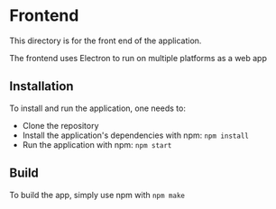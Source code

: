 # Frontend

This directory is for the front end of the application.

The frontend uses Electron to run on multiple platforms as a web app

## Installation

To install and run the application, one needs to:

- Clone the repository
- Install the application's dependencies with npm: `npm install`
- Run the application with npm: `npm start`

## Build

To build the app, simply use npm with `npm make`